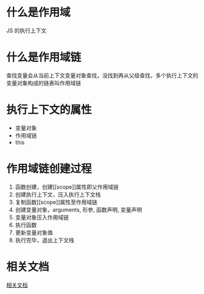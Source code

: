 # 什么是作用域

JS 的执行上下文

# 什么是作用域链

查找变量会从当前上下文变量对象查找，没找到再从父级查找，多个执行上下文的变量对象构成的链表叫作用域链

# 执行上下文的属性

- 变量对象
- 作用域链
- this

# 作用域链创建过程

1. 函数创建，创建[[scope]]属性即父作用域链
2. 创建执行上下文，压入执行上下文栈
3. 复制函数[[scope]]属性至作用域链
4. 创建变量对象，arguments, 形参, 函数声明, 变量声明
5. 变量对象压入作用域链
6. 执行函数
7. 更新变量对象值
8. 执行完毕，退出上下文栈

# 相关文档

[相关文档](https://github.com/mqyqingfeng/Blog/issues/6)
